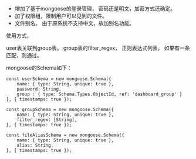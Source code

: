 
* 增加了基于mongoose的登录管理， 密码还是明文，加密方式还确定。
* 加了权限组，限制用户可以见到的文件。
* 文件别名。 由于原系统不支持中文，故加别名功能。

使用方式，

user表关联到group表。
group表的filter_regex， 正则表达式列表， 如果有一条匹配，则通过。

mongoose的Schema如下：

    const userSchema = new mongoose.Schema({
        name: { type: String, unique: true },
        password: String,
        group : { type: Schema.Types.ObjectId, ref: 'dashboard_group' }
    }, { timestamps: true });
    
    const groupSchema = new mongoose.Schema({
        name: { type: String, unique: true },
        filter_regex: [String],
    }, { timestamps: true });
    
    const fileAliasSchema = new mongoose.Schema({
        name: { type: String, unique: true },
        alias: String,
    }, { timestamps: true });